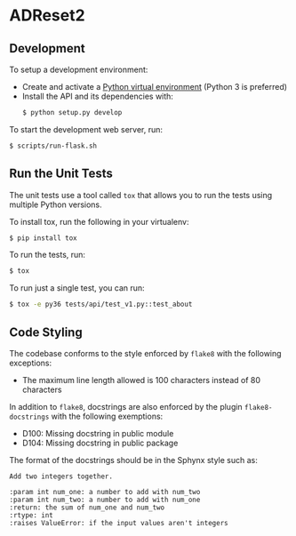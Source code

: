 # ADReset2

## Development

To setup a development environment:
* Create and activate a [Python virtual environment](https://virtualenv.pypa.io/en/stable/)
    (Python 3 is preferred)
* Install the API and its dependencies with:
  ```bash
  $ python setup.py develop
  ```

To start the development web server, run:

```bash
$ scripts/run-flask.sh
```


## Run the Unit Tests

The unit tests use a tool called `tox` that allows you to run the tests using multiple Python
versions.

To install tox, run the following in your virtualenv:

```bash
$ pip install tox
```

To run the tests, run:

```bash
$ tox
```

To run just a single test, you can run:

```bash
$ tox -e py36 tests/api/test_v1.py::test_about
```

## Code Styling

The codebase conforms to the style enforced by `flake8` with the following exceptions:
* The maximum line length allowed is 100 characters instead of 80 characters

In addition to `flake8`, docstrings are also enforced by the plugin `flake8-docstrings` with
the following exemptions:
* D100: Missing docstring in public module
* D104: Missing docstring in public package

The format of the docstrings should be in the Sphynx style such as:

```
Add two integers together.

:param int num_one: a number to add with num_two
:param int num_two: a number to add with num_one
:return: the sum of num_one and num_two
:rtype: int
:raises ValueError: if the input values aren't integers
```
